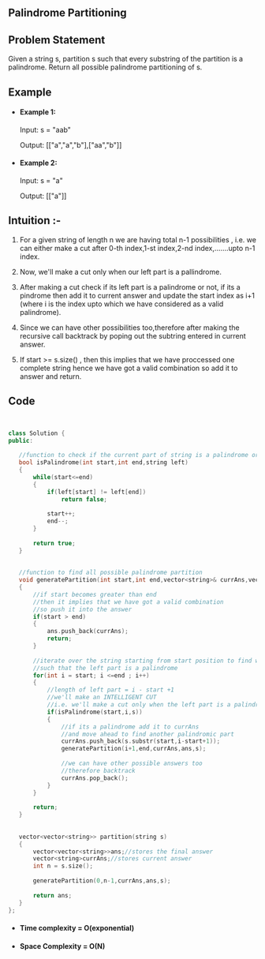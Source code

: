 ## Palindrome Partitioning

## Problem Statement
Given a string s, partition s such that every substring of the partition is a palindrome. Return all possible palindrome partitioning of s.

## Example

- #### Example 1:

  Input: s = "aab"

  Output: [["a","a","b"],["aa","b"]]

- #### Example 2:

  Input: s = "a"

  Output: [["a"]]
  
  
 ## Intuition :- 
1. For a given string of length n we are having total n-1 possibilities , i.e. we can either make a cut after 0-th index,1-st index,2-nd index,.......upto n-1 index.

2. Now, we'll make a cut only when our left part is a pallindrome.

3. After making a cut check if its left part is a palindrome or not, if its a pindrome then add it to current answer and update the start index as i+1 
(where i is the index upto which we have considered as a valid palindrome).

4. Since we can have other possibilities too,therefore after making the recursive call backtrack by poping out the subtring entered in current answer.

5. If start >= s.size() , then this implies that we have proccessed one complete string hence we have got a valid combination so add it to answer and return.
 
 
 
 ## Code
 
 
 ```cpp
 
 
 class Solution {
public:
    
    //function to check if the current part of string is a palindrome or not
    bool isPalindrome(int start,int end,string left)
    {
        while(start<=end)
        {
            if(left[start] != left[end])
                return false;
            
            start++;
            end--;
        }
        
        return true;
    }
    
    
    //function to find all possible palindrome partition
    void generatePartition(int start,int end,vector<string>& currAns,vector<vector<string>>& ans,string s)
    {
        //if start becomes greater than end
        //then it implies that we have got a valid combination
        //so push it into the answer
        if(start > end)
        {
            ans.push_back(currAns);
            return;
        }
        
        //iterate over the string starting from start position to find where to make a cut
        //such that the left part is a palindrome
        for(int i = start; i <=end ; i++)
        {
            //length of left part = i - start +1
            //we'll make an INTELLIGENT CUT
            //i.e. we'll make a cut only when the left part is a palindrome
            if(isPalindrome(start,i,s))
            {
                //if its a palindrome add it to currAns
                //and move ahead to find another palindromic part
                currAns.push_back(s.substr(start,i-start+1));
                generatePartition(i+1,end,currAns,ans,s);
                
                //we can have other possible answers too
                //therefore backtrack
                currAns.pop_back();
            }
        }
        
        return;
    }
    
    
    vector<vector<string>> partition(string s)
    {
        vector<vector<string>>ans;//stores the final answer
        vector<string>currAns;//stores current answer
        int n = s.size();
        
        generatePartition(0,n-1,currAns,ans,s);
        
        return ans;
    }
};
 
 
 ```
 
 
 
 
- #### Time complexity = O(exponential)

- #### Space Complexity = O(N)
